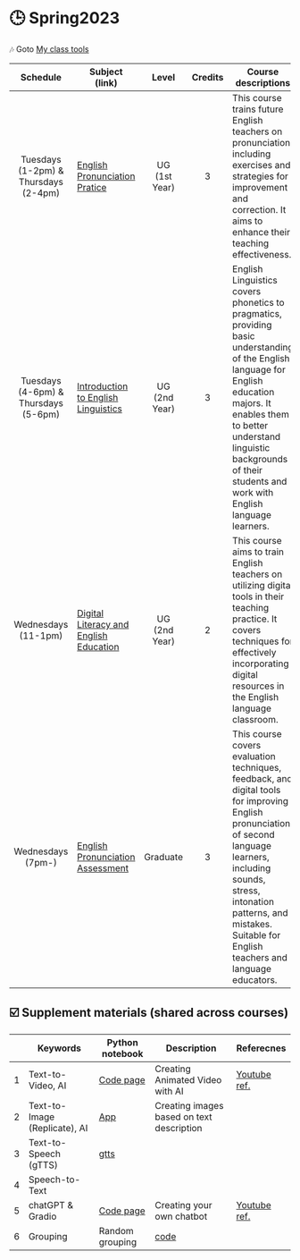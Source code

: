 # 🕒 Spring2023

🎶 Goto [My class tools](https://github.com/MK316/classtools/blob/main/README.md)


|Schedule|Subject (link)|Level|Credits|Course descriptions|Course material|
|:---:|---|:---:|:---:|---|--|
| Tuesdays <br> (1-2pm) & <br> Thursdays <br> (2-4pm)  | [English Pronunciation Pratice](https://github.com/MK316/Spring2023/tree/main/Engpro)  | UG <br> (1st Year)   |3  | This course trains future English teachers on pronunciation, including exercises and strategies for improvement and correction. It aims to enhance their teaching effectiveness. | |
| Tuesdays <br> (4-6pm) & <br> Thursdays <br> (5-6pm) | [Introduction to English Linguistics]() | UG <br> (2nd Year) | 3 | English Linguistics covers phonetics to pragmatics, providing basic understanding of the English language for English education majors. It enables them to better understand linguistic backgrounds of their students and work with English language learners.| |
| Wednesdays <br> (11-1pm)  | [Digital Literacy and English Education](https://github.com/MK316/Spring2023/tree/main/DL) | UG <br> (2nd Year)  | 2   | This course aims to train English teachers on utilizing digital tools in their teaching practice. It covers techniques for effectively incorporating digital resources in the English language classroom.|  |  
| Wednesdays <br> (7pm-)  | [English Pronunciation Assessment](https://github.com/MK316/Spring2023/tree/main/EPA) | Graduate   | 3   | This course covers evaluation techniques, feedback, and digital tools for improving English pronunciation of second language learners, including sounds, stress, intonation patterns, and mistakes. Suitable for English teachers and language educators. |  |  

## ☑️ Supplement materials (shared across courses)

|   |Keywords|Python notebook|Description|Referecnes|
|---|---|---|---|---|
| 1  | Text-to-Video, AI | [Code page](https://github.com/MK316/Class_Spring2022/blob/main/Animated_Video_with_AI.ipynb)  | Creating Animated Video with AI  | [Youtube ref.](https://www.youtube.com/watch?v=YZHZrKgtNbA&t=866s)  |
|  2 | Text-to-Image (Replicate), AI  | [App](https://replicate.com/stability-ai/stable-diffusion)  |Creating images based on text description |   |
| 3  | Text-to-Speech (gTTS) | [gtts](https://github.com/MK316/Teachingapps/blob/main/gTTS.ipynb)  |   |   |
| 4  |Speech-to-Text |   |   |   |
| 5  | chatGPT & Gradio  | [Code page](https://github.com/MK316/Teachingapps/blob/main/chatGPT_Gradio.ipynb)  | Creating your own chatbot  | [Youtube ref.](https://www.youtube.com/watch?v=n5nn3mQxrE8)  |
|6| Grouping | Random grouping | [code](https://github.com/MK316/Spring2023/blob/main/grouping.ipynb) ||
